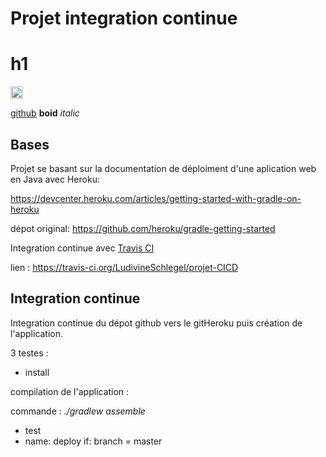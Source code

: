 # Projet integration continue

<h1>h1</h1>
<img src="https://assets-cdn.github.com/images/modules/open_graph/github-mark.png" alt="logo git" height="20"/>

<a href="https://github.com/">github</a>
<b>boid</b>
<i>italic</i>

<h2>Bases</h2>
Projet se basant sur la documentation de déploiment d'une aplication web en Java avec Heroku:

https://devcenter.heroku.com/articles/getting-started-with-gradle-on-heroku

dépot original: https://github.com/heroku/gradle-getting-started

Integration continue avec <a href="https://travis-ci.org/">Travis CI</a>

lien : https://travis-ci.org/LudivineSchlegel/projet-CICD

<h2>Integration continue</h2>

Integration continue du dépot github vers le gitHeroku puis création de l'application.

3 testes :

  - install
  
compilation de l'application :

commande : <i>./gradlew assemble</i>
  - test
  - name: deploy
if: branch = master
